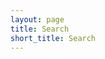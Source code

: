 ```yaml
---
layout: page
title: Search
short_title: Search
---
```


<div><gcse:searchresults-only></gcse:searchresults-only></div>
<script>
  (function() {
  var cx = '009616039969918438300:4yz8df8hsoy';
  var gcse = document.createElement('script');
  gcse.type = 'text/javascript';
  gcse.async = false;
  gcse.src = (document.location.protocol == 'https:' ? 'https:' : 'http:') + '//www.google.com/cse/cse.js?cx=' + cx;
  var s = document.getElementsByTagName('script')[0];
  s.parentNode.insertBefore(gcse, s);
  })();
</script>
